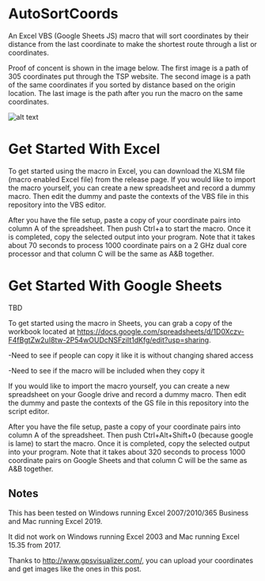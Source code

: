 # AutoSortCoords
An Excel VBS (Google Sheets JS) macro that will sort coordinates by their distance from the last coordinate to make the shortest route through a list or coordinates.

Proof of concent is shown in the image below. The first image is a path of 305 coordinates put through the TSP website. The second image is a path of the same coordinates if you sorted by distance based on the origin location. The last image is the path after you run the macro on the same coordinates.

![alt text](https://raw.githubusercontent.com/Kneckter/AutoSortCoords/master/Proof.png)

# Get Started With Excel
To get started using the macro in Excel, you can download the XLSM file (macro enabled Excel file) from the release page. If you would like to import the macro yourself, you can create a new spreadsheet and record a dummy macro. Then edit the dummy and paste the contexts of the VBS file in this repository into the VBS editor.

After you have the file setup, paste a copy of your coordinate pairs into column A of the spreadsheet. Then push Ctrl+a to start the macro. Once it is completed, copy the selected output into your program. Note that it takes about 70 seconds to process 1000 coordinate pairs on a 2 GHz dual core processor and that column C will be the same as A&B together.

# Get Started With Google Sheets
TBD

To get started using the macro in Sheets, you can grab a copy of the workbook located at https://docs.google.com/spreadsheets/d/1D0Xczv-F4fBgtZw2uI8tw-2P54wOUDcNSFziIt1dKfg/edit?usp=sharing. 

  -Need to see if people can copy it like it is without changing shared access
  
  -Need to see if the macro will be included when they copy it


If you would like to import the macro yourself, you can create a new spreadsheet on your Google drive and record a dummy macro. Then edit the dummy and paste the contexts of the GS file in this repository into the script editor.

After you have the file setup, paste a copy of your coordinate pairs into column A of the spreadsheet. Then push Ctrl+Alt+Shift+0 (because google is lame) to start the macro. Once it is completed, copy the selected output into your program. Note that it takes about 320 seconds to process 1000 coordinate pairs on Google Sheets and that column C will be the same as A&B together.

## Notes
This has been tested on Windows running Excel 2007/2010/365 Business and Mac running Excel 2019. 

It did not work on Windows running Excel 2003 and Mac running Excel 15.35 from 2017.

Thanks to http://www.gpsvisualizer.com/, you can upload your coordinates and get images like the ones in this post.
